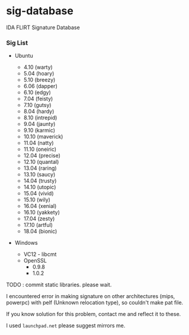 # sig-database
IDA FLIRT Signature Database

### Sig List

* Ubuntu
  * 4.10 (warty)
  * 5.04 (hoary)
  * 5.10 (breezy)
  * 6.06 (dapper)
  * 6.10 (edgy)
  * 7.04 (feisty)
  * 7.10 (gutsy)
  * 8.04 (hardy)
  * 8.10 (intrepid)
  * 9.04 (jaunty)
  * 9.10 (karmic)
  * 10.10 (maverick)
  * 11.04 (natty)
  * 11.10 (oneiric)
  * 12.04 (precise)
  * 12.10 (quantal)
  * 13.04 (raring)
  * 13.10 (saucy)
  * 14.04 (trusty)
  * 14.10 (utopic)
  * 15.04 (vivid)
  * 15.10 (wily)
  * 16.04 (xenial)
  * 16.10 (yakkety)
  * 17.04 (zesty)
  * 17.10 (artful)
  * 18.04 (bionic)

* Windows
    * VC12 - libcmt
    * OpenSSL
      * 0.9.8
      * 1.0.2

TODO : commit static libraries. please wait.

I encountered error in making signature on other architectures (mips, powerpc) with pelf (Unknown relocation type), so couldn't make pat file.

If you know solution for this problem, contact me and reflect it to these.

I used `launchpad.net`
please suggest mirrors me.

